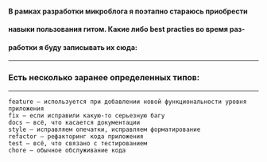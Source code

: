 #### В рамках разработки микроблога я поэтапно стараюсь приобрести
#### навыки пользования гитом. Какие либо best practies во время раз-
#### работки я буду записывать их сюда:

----
### Есть несколько заранее определенных типов:

----
    feature — используется при добавлении новой функциональности уровня приложения
    fix — если исправили какую-то серьезную багу
    docs — всё, что касается документации
    style — исправляем опечатки, исправляем форматирование
    refactor — рефакторинг кода приложения
    test — всё, что связано с тестированием
    chore — обычное обслуживание кода
